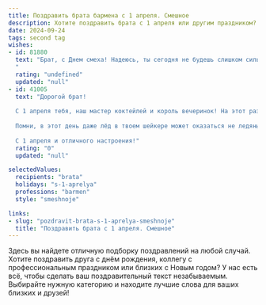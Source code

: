 ```yaml
---
title: Поздравить брата бармена с 1 апреля. Смешное
description: Хотите поздравить брата с 1 апреля или другим праздником? Наш ИИ создаст незабываемое поздравление, а вы обязательно выделитесь среди других.  
date: 2024-09-24
tags: second tag
wishes:
- id: 81880
  text: "Брат, с Днем смеха! Надеюсь, ты сегодня не будешь слишком сильно бодяжить коктейли, а то вместо \"Мохито\" клиентам может достаться \"Сюрприз от брата\"! 🤣🍹
  "
  rating: "undefined"
  updated: "null"
- id: 41005
  text: "Дорогой брат!
  
  С 1 апреля тебя, наш мастер коктейлей и король вечеринок! На этот раз желаю, чтобы ни один «клиент» не устоял перед твоими шедеврами и не мог оставить невосхищенный отзыв. Пусть твои шейки всегда пенятся, а шоты – не шутка!
  
  Помни, в этот день даже лёд в твоем шейкере может оказаться не ледяным, а неожиданных каштанов с небес! Так что не забывай, смех - лучший ингредиент в любом напитке. Удачи на барной арене, пускай все твои «фейлы» превращаются в «фишки»!
  
  С 1 апреля и отличного настроения!"
  rating: "0"
  updated: "null"

selectedValues:
  recipients: "brata"
  holidays: "s-1-aprelya"
  professions: "barmen"
  style: "smeshnoje"

links:
- slug: "pozdravit-brata-s-1-aprelya-smeshnoje"
  title: "Поздравить брата с 1 апреля. Смешное"
---
```


Здесь вы найдете отличную подборку поздравлений на любой случай. 
Хотите поздравить друга с днём рождения, коллегу с профессиональным праздником или близких с Новым годом? У нас есть всё, чтобы сделать ваш поздравительный текст незабываемым. Выбирайте нужную категорию и находите лучшие слова для ваших близких и друзей!
